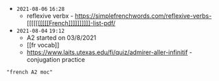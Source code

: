 - `2021-08-06`  `16:28`
	- reflexive verbx - https://simplefrenchwords.com/reflexive-verbs-[[[[[[[[[[French]]]]]]]]]]-list-pdf/
- `2021-08-04`  `19:12`
	- A2 started on 03/8/2021
	- [[fr vocab]]
	- https://www.laits.utexas.edu/fi/quiz/admirer-aller-infinitif - conjugation practice

```query 2021-09-27 15:46
"french A2 moc"
```